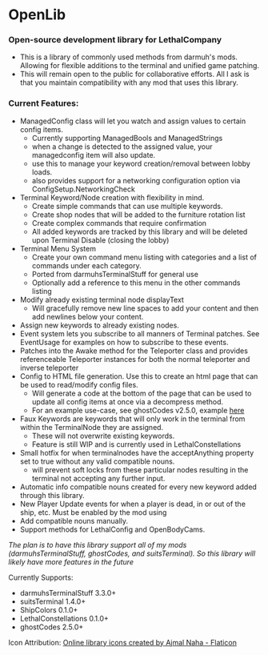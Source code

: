 # OpenLib

### Open-source development library for LethalCompany

- This is a library of commonly used methods from darmuh's mods. Allowing for flexible additions to the terminal and unified game patching.
- This will remain open to the public for collaborative efforts. All I ask is that you maintain compatibility with any mod that uses this library.


### Current Features:
- ManagedConfig class will let you watch and assign values to certain config items.
	- Currently supporting ManagedBools and ManagedStrings
	- when a change is detected to the assigned value, your managedconfig item will also update.
	- use this to manage your keyword creation/removal between lobby loads.
	- also provides support for a networking configuration option via ConfigSetup.NetworkingCheck
- Terminal Keyword/Node creation with flexibility in mind.
	- Create simple commands that can use multiple keywords.
	- Create shop nodes that will be added to the furniture rotation list
	- Create complex commands that require confirmation
	- All added keywords are tracked by this library and will be deleted upon Terminal Disable (closing the lobby)
- Terminal Menu System
	- Create your own command menu listing with categories and a list of commands under each category.
	- Ported from darmuhsTerminalStuff for general use
	- Optionally add a reference to this menu in the other commands listing
- Modify already existing terminal node displayText
	- Will gracefully remove new line spaces to add your content and then add newlines below your content.
- Assign new keywords to already existing nodes.
- Event system lets you subscribe to all manners of Terminal patches. See EventUsage for examples on how to subscribe to these events.
- Patches into the Awake method for the Teleporter class and provides referenceable Teleporter instances for both the normal teleporter and inverse teleporter
- Config to HTML file generation. Use this to create an html page that can be used to read/modify config files.
	- Will generate a code at the bottom of the page that can be used to update all config items at once via a decompress method.
	- For an example use-case, see ghostCodes v2.5.0, example [here](https://darmuh.github.io/OpenLib/OpenLib/Website/Examples/darmuh.ghostCodes.Setup.cfg_generator.htm)
- Faux Keywords are keywords that will only work in the terminal from within the TerminalNode they are assigned.
	- These will not overwrite existing keywords.
	- Feature is still WIP and is currently used in LethalConstellations
- Small hotfix for when terminalnodes have the acceptAnything property set to true without any valid compatible nouns.
	- will prevent soft locks from these particular nodes resulting in the terminal not accepting any further input.
- Automatic info compatible nouns created for every new keyword added through this library.
- New Player Update events for when a player is dead, in or out of the ship, etc. Must be enabled by the mod using
- Add compatible nouns manually.
- Support methods for LethalConfig and OpenBodyCams.

*The plan is to have this library support all of my mods (darmuhsTerminalStuff, ghostCodes, and suitsTerminal). So this library will likely have more features in the future*

Currently Supports:
 - darmuhsTerminalStuff 3.3.0+
 - suitsTerminal 1.4.0+
 - ShipColors 0.1.0+
 - LethalConstellations 0.1.0+
 - ghostCodes 2.5.0+

Icon Attribution:
[Online library icons created by Ajmal Naha - Flaticon](https://www.flaticon.com/free-icons/online-library)